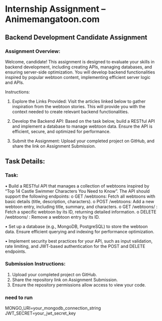# Internship Assignment – Animemangatoon.com

## Backend Development Candidate Assignment

### Assignment Overview:

Welcome, candidate! This assignment is designed to evaluate your skills in backend development,
including creating APIs, managing databases, and ensuring server-side optimization. You will develop
backend functionalities inspired by popular webtoon content, implementing efficient server logic and APIs.

Instructions:

1. Explore the Links Provided: Visit the articles linked below to gather inspiration from the
   webtoon stories. This will provide you with the context needed to create relevant backend functionalities.

2. Develop the Backend API: Based on the task below, build a RESTful API and implement a
   database to manage webtoon data. Ensure the API is efficient, secure, and optimized for performance.

3. Submit the Assignment: Upload your completed project on GitHub, and share the link on Assignment Submission.

## Task Details:

### Task:

• Build a RESTful API that manages a collection of webtoons inspired by “Top 14 Castle
Swimmer Characters You Need to Know”. The API should support the following endpoints:
o GET /webtoons: Fetch all webtoons with basic details (title, description, characters).
o POST /webtoons: Add a new webtoon entry, including title, summary, and
characters.
o GET /webtoons/
: Fetch a specific webtoon by its ID, returning detailed information.
o DELETE /webtoons/
: Remove a webtoon entry by its ID.

• Set up a database (e.g., MongoDB, PostgreSQL) to store the webtoon data. Ensure efficient
querying and indexing for performance optimization.

• Implement security best practices for your API, such as input validation, rate limiting, and
JWT-based authentication for the POST and DELETE endpoints.

### Submission Instructions:

1. Upload your completed project on GitHub.
2. Share the repository link on Assignment Submission.
3. Ensure the repository permissions allow access to view your code.

### need to run

MONGO_URI=your_mongodb_connection_string
JWT_SECRET=your_jwt_secret_key
